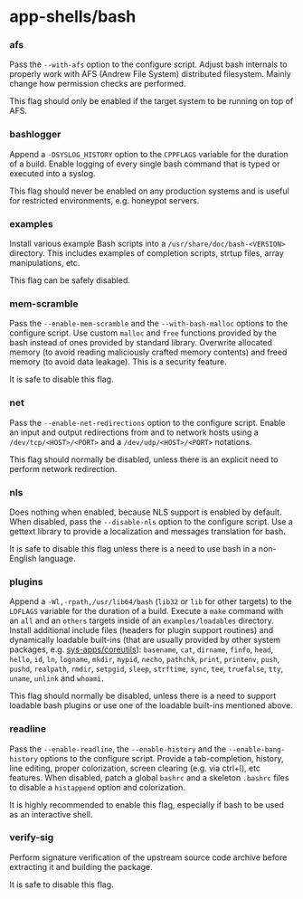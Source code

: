 # app-shells/bash

### afs
Pass the `--with-afs` option to the configure script. Adjust bash internals to properly work with AFS (Andrew File System) distributed filesystem. Mainly change how permission checks are performed.

This flag should only be enabled if the target system to be running on top of AFS.

### bashlogger
Append a `-DSYSLOG_HISTORY` option to the `CPPFLAGS` variable for the duration of a build. Enable logging of every single bash command that is typed or executed into a syslog.

This flag should never be enabled on any production systems and is useful for restricted environments, e.g. honeypot servers.

### examples
Install various example Bash scripts into a `/usr/share/doc/bash-<VERSION>` directory. This includes examples of completion scripts, strtup files, array manipulations, etc.

This flag can be safely disabled.

### mem-scramble
Pass the `--enable-mem-scramble` and the `--with-bash-malloc` options to the configure script. Use custom `malloc` and `free` functions provided by the bash instead of ones provided by standard library. Overwrite allocated memory (to avoid reading maliciously crafted memory contents) and freed memory (to avoid data leakage). This is a security feature.

It is safe to disable this flag.

### net
Pass the `--enable-net-redirections` option to the configure script. Enable an input and output redirections from and to network hosts using a `/dev/tcp/<HOST>/<PORT>` and a `/dev/udp/<HOST>/<PORT>` notations.

This flag should normally be disabled, unless there is an explicit need to perform network redirection.

### nls
Does nothing when enabled, because NLS support is enabled by default. When disabled, pass the `--disable-nls` option to the configure script. Use a gettext library to provide a localization and messages translation for bash.

It is safe to disable this flag unless there is a need to use bash in a non-English language.

### plugins
Append a `-Wl,-rpath,/usr/lib64/bash` (`lib32` or `lib` for other targets) to the `LDFLAGS` variable for the duration of a build. Execute a `make` command with an `all` and an `others` targets inside of an `examples/loadables` directory. Install additional include files (headers for plugin support routines) and dynamically loadable built-ins (that are usually provided by other system packages, e.g. [sys-apps/coreutils](../sys-apps/coreutils.md)): `basename`, `cat`, `dirname`, `finfo`, `head`, `hello`, `id`, `ln`, `logname`, `mkdir`, `mypid`, `necho`, `pathchk`, `print`, `printenv`, `push`, `pushd`, `realpath`, `rmdir`, `setpgid`, `sleep`, `strftime`, `sync`, `tee`, `truefalse`, `tty`, `uname`, `unlink` and `whoami`.

This flag should normally be disabled, unless there is a need to support loadable bash plugins or use one of the loadable built-ins mentioned above.

### readline
Pass the `--enable-readline`, the `--enable-history` and the `--enable-bang-history` options to the configure script. Provide a tab-completion, history, line editing, proper colorization, screen clearing (e.g. via ctrl+l), etc features. When disabled, patch a global `bashrc` and a skeleton `.bashrc` files to disable a `histappend` option and colorization.

It is highly recommended to enable this flag, especially if bash to be used as an interactive shell.

### verify-sig
Perform signature verification of the upstream source code archive before extracting it and building the package.

It is safe to disable this flag.
